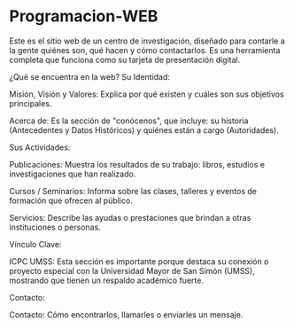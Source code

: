 # Programacion-WEB

Este es el sitio web de un centro de investigación, diseñado para contarle a la gente quiénes son, qué hacen y cómo contactarlos. Es una herramienta completa que funciona como su tarjeta de presentación digital.

¿Qué se encuentra en la web?
Su Identidad:

Misión, Visión y Valores: Explica por qué existen y cuáles son sus objetivos principales.

Acerca de: Es la sección de "conócenos", que incluye: su historia (Antecedentes y Datos Históricos) y quiénes están a cargo (Autoridades).

Sus Actividades:

Publicaciones: Muestra los resultados de su trabajo: libros, estudios e investigaciones que han realizado.

Cursos / Seminarios: Informa sobre las clases, talleres y eventos de formación que ofrecen al público.

Servicios: Describe las ayudas o prestaciones que brindan a otras instituciones o personas.

Vínculo Clave:

ICPC UMSS: Esta sección es importante porque destaca su conexión o proyecto especial con la Universidad Mayor de San Simón (UMSS), mostrando que tienen un respaldo académico fuerte.

Contacto:

Contacto: Cómo encontrarlos, llamarles o enviarles un mensaje.
